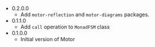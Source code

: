 * 0.2.0.0
  - Add `motor-reflection` and `motor-diagrams` packages.
* 0.1.1.0
  - Add `call` operation to `MonadFSM` class
* 0.1.0.0
  - Initial version of Motor
